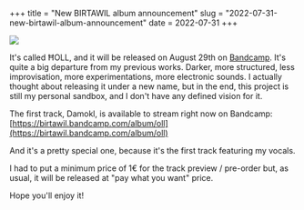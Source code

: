 +++
title = "New BIRTAWIL album announcement"
slug = "2022-07-31-new-birtawil-album-announcement"
date = 2022-07-31
+++

<img src="https://f4.bcbits.com/img/a3110579184_10.jpg"/>

It's called ĦOLL, and it will be released on August 29th on [Bandcamp](https://birtawil.bandcamp.com/).
It's quite a big departure from my previous works. Darker, more structured, less improvisation, more experimentations, more electronic sounds. I actually thought about releasing it under a new name, but in the end, this project is still my personal sandbox, and I don't have any defined vision for it.

The first track, Damokl, is available to stream right now on Bandcamp:
[https://birtawil.bandcamp.com/album/oll](https://birtawil.bandcamp.com/album/oll)

And it's a pretty special one, because it's the first track featuring my vocals.

I had to put a minimum price of 1€ for the track preview / pre-order but, as usual, it will be released at "pay what you want" price.

Hope you'll enjoy it!
